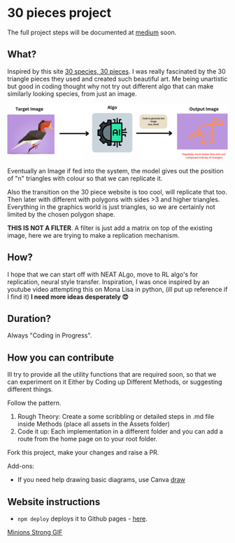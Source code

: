 # 30 pieces project
The full project steps will be documented at [medium](https://medium.com/@jerryjohnthomas) soon.

## What?
Inspired by this site [30 species, 30 pieces](http://species-in-pieces.com/#). I was really fascinated by the 30 triangle pieces they used and created such beautiful art. Me being unartistic but good in coding thought why not try out different algo that can make similarly looking species, from just an image.

![image](Assets/Aim_Workflow.png)

Eventually an Image if fed into the system, the model gives out the position of "n" triangles with colour so that we can replicate it.


Also the transition on the 30 piece website is too cool, will replicate that too. Then later with different with polygons with sides >3 and higher triangles. Everything in the graphics world is just triangles, so we are certainly not limited by the chosen polygon shape.

**THIS IS NOT A FILTER**. A filter is just add a matrix on top of the existing image, here we are trying to make a replication mechanism. 

## How?
I hope that we can start off with NEAT ALgo, move to RL algo's for replication, neural style transfer. 
Inspiration, I was once inspired by an youtube video attempting this on Mona Lisa in python, (ill put up reference if I find it)
**I need more ideas desperately 😊**

## Duration?
Always "Coding in Progress".  

## How you can contribute
Ill try to provide all the utility functions that are required soon, so that we can experiment on it
Either by Coding up Different Methods, or suggesting different things.

Follow the pattern.
1. Rough Theory: Create a some scribbling or detailed steps in .md file inside Methods (place all assets in the Assets folder)
2. Code it up: Each implementation in a different folder and you can add a route from the home page on to your root folder.

Fork this project, make your changes and raise a PR.

Add-ons:
* If you need help drawing basic diagrams, use Canva [draw](https://www.canva.com/design/DAFu_nxg-6w/8ijozYRZpn4Qm0l-BABxOw/edit?ui=eyJBIjp7IkIiOnsiQiI6dHJ1ZX19LCJFIjp7IkE_IjoiUCJ9LCJHIjp7IkIiOnRydWV9fQ)


## Website instructions
* `npm deploy` deploys it to Github pages - [here](https://jerryjohnthomas.github.io/30pieces/).

<!-- ![](https://media.tenor.com/cTNHiNckhfIAAAAC/minions-strong.gif) -->

<div class="tenor-gif-embed" data-postid="17504468" data-share-method="host" data-aspect-ratio="0.73896" data-width="50%"><a href="https://media.tenor.com/cTNHiNckhfIAAAAC/minions-strong.gif">Minions Strong GIF</a> <script type="text/javascript" async src="https://tenor.com/embed.js"></script>